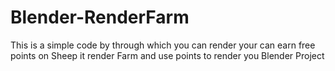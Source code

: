 # Blender-RenderFarm
This is a simple code by through which you can render your can earn free points on Sheep it render Farm and use points to render you Blender Project
